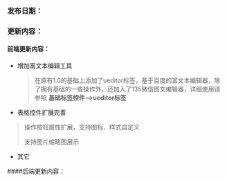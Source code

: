 ### 发布日期：

### 更新内容：

#### 前端更新内容：

* 增加富文本编辑工具
    > 在原有1.0的基础上添加了ueditor标签，基于百度的富文本编辑器，除了拥有基础的一些操作外，还加入了135微信图文编辑器，详细使用请参照   **基础标签控件-->ueditor标签**
* 表格控件扩展完善

> 操作按钮属性扩展，支持图标、样式自定义
>
> 支持图片缩略图展示

* 其它

####后端更新内容：



